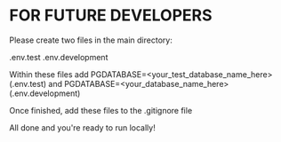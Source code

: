 # FOR FUTURE DEVELOPERS

Please create two files in the main directory:

.env.test
.env.development

Within these files add PGDATABASE=<your_test_database_name_here> (.env.test) and PGDATABASE=<your_database_name_here> (.env.development)

Once finished, add these files to the .gitignore file

All done and you're ready to run locally!
